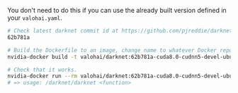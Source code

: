 You don't need to do this if you can use the already built version defined in your `valohai.yaml`.

```bash
# Check latest darknet commit id at https://github.com/pjreddie/darknet for naming the image.
62b781a

# Build the Dockerfile to an image, change name to whatever Docker repo you will be using.
nvidia-docker build -t valohai/darknet:62b781a-cuda8.0-cudnn5-devel-ubuntu16.04 .

# Check that it works.
nvidia-docker run --rm valohai/darknet:62b781a-cuda8.0-cudnn5-devel-ubuntu16.04 /darknet/darknet
# => usage: /darknet/darknet <function>
```
